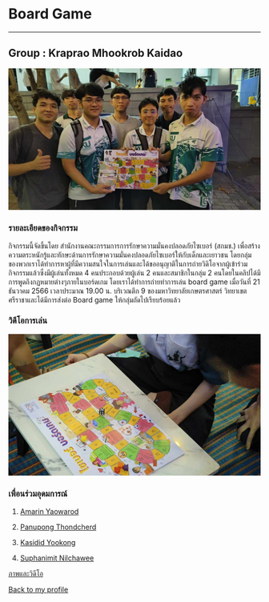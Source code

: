 # Board Game 
________________________________________________________________________________________
## Group : Kraprao Mhookrob Kaidao 
![img](img/boardgame1.jpg)

### รายละเอียดของกิจกรรม
กิจกรรมนี้จัดขึ้นโดย สำนักงานคณะกรรมการการรักษาความมั่นคงปลอดภัยไซเบอร์ (สกมช.) เพื่อสร้างความตระหนักรู้และทักษะด้านการรักษาความมั่นคงปลอดภัยไซเบอร์ให้กับเด็กและเยาวชน โดยกลุ่มของพวกเราได้ทำการหาผู้ที่มีความสนใจในการเล่นและได้ขออนุญาติในการถ่ายวิดิโอจากผู้เข้าร่วมกิจกรรมแล้วซึ่งมีผู้เล่นทั้งหมด 4 คนประกอบด้วยผู้เล่น 2 คนและสมาชิกในกลุ่ม 2 คนโดยในคลิปได้มีการพูดถึงกฏหมายต่างๆภายในบอร์ดเกม โดยเราได้ทำการถ่ายทำการเล่น board game เมื่อวันที่ 21 ธันวาคม 2566 เวลาประมาณ 19.00 น. บริเวณตึก 9 ของมหาวิทยาลัยเกษตรศาสตร์ วิทยาเขตศรีราชาและได้มีการส่งต่อ Board game ให้กลุ่มถัดไปเรียบร้อยแล้ว

### วิดีโอการเล่น

[![ตัวอย่างการเล่นบอร์ดเกม](img/boardgameV.jpg)](https://www.youtube.com/watch?v=UAQ9AiV6jmU)



### เพื่อนร่วมอุดมการณ์

1. [Amarin Yaowarod](https://6530200908.github.io/)

2. [Panupong Thondcherd](https://6530200339.github.io/)

3. [Kasidid Yookong](https://kasidid-y.github.io/)

4. [Suphanimit Nilchawee](https://6530200517.github.io/)

[ภาพและวิดีโอ](https://drive.google.com/drive/folders/1j_I0HOPhD_l8EV1F_v9PA3OFqQt7RYgT)

[Back to my profile](https://qlerdev.github.io/)
